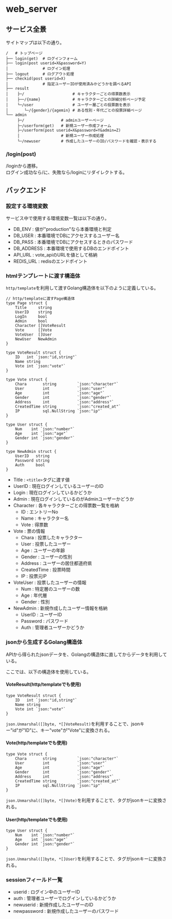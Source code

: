 # web_server

## サービス全景
サイトマップは以下の通り。

```
/   # トップページ
├── login(get)  # ログインフォーム
├── login(post userid=X&password=Y)
│               # ログイン処理
├── logout      # ログアウト処理
├── checkid(post userid=X)
│               # 指定ユーザーIDが使用済みかどうかを調べるAPI
├── result
│    ├─/       				 # キャラクターごとの得票数表示
│    ├──/{name} 			 # キャラクターごとの詳細分析ページ予定
│    └─/user				 # ユーザー層ごとの投票数を表示
│       └─/{gender}/{agemin} # ある性別・年代ごとの投票詳細ページ
└── admin
     ├─/                # adminユーザーページ
     ├─/userform(get)   # 新規ユーザー作成フォーム
     ├─/userform(post userid=X&password=Y&admin=Z)
     │                  # 新規ユーザー作成処理
     └─/newuser         # 作成したユーザーのID/パスワードを確認・表示する
```

### /login(post)
/loginから遷移。<br>
ログイン成功なら/に、失敗なら/loginにリダイレクトする。

## バックエンド
### 設定する環境変数
サービス中で使用する環境変数一覧は以下の通り。

- DB_ENV : 値が"production"なら本番環境と判定
- DB_USER : 本番環境でDBにアクセスするユーザー名
- DB_PASS : 本番環境でDBにアクセスするときのパスワード
- DB_ADDRESS : 本番環境で使用するDBのエンドポイント
- API_URL : vote_apiのURLを値として格納
- REDIS_URL : redisのエンドポイント

### htmlテンプレートに渡す構造体
`http/template`を利用して渡すGolang構造体を以下のように定義している。
```golang
// http/templateに渡すPage構造体
type Page struct {
	Title     string
	UserID    string
	LogIn     bool
	Admin     bool
	Character []VoteResult
	Vote      []Vote
	VoteUser  []User
	NewUser   NewAdmin
}

type VoteResult struct {
	ID   int `json:"id,string"`
	Name string
	Vote int `json:"vote"`
}

type Vote struct {
	Chara       string         `json:"character"`
	User        int            `json:"user"`
	Age         int            `json:"age"`
	Gender      int            `json:"gender"`
	Address     int            `json:"address"`
	CreatedTime string         `json:"created_at"`
	IP          sql.NullString `json:"ip"`
}

type User struct {
	Num    int `json:"number"`
	Age    int `json:"age"`
	Gender int `json:"gender"`
}

type NewAdmin struct {
	UserID   string
	Password string
	Auth     bool
}
```
- Title : `<title>`タグに渡す値
- UserID : 現在ログインしているユーザーのID
- Login : 現在ログインしているかどうか
- Admin : 現在ログインしているのがAdminユーザーかどうか
- Character : 各キャラクターごとの得票数一覧を格納
  - ID : エントリーNo
  - Name : キャラクター名
  - Vote : 得票数
- Vote : 票の情報
  - Chara : 投票したキャラクター
  - User : 投票したユーザー
  - Age : ユーザーの年齢
  - Gender : ユーザーの性別
  - Address : ユーザーの居住都道府県
  - CreatedTime : 投票時間
  - IP : 投票元IP
- VoteUser : 投票したユーザーの情報
  - Num : 特定層のユーザーの数
  - Age : 年代層
  - Gender : 性別
- NewAdmin : 新規作成したユーザー情報を格納
  - UserID : ユーザーID
  - Password : パスワード
  - Auth : 管理者ユーザーかどうか

### jsonから生成するGolang構造体
APIから得られたjsonデータを、Golangの構造体に直してからデータを利用している。

ここでは、以下の構造体を使用している。

#### VoteResult(http/templateでも使用)
```golang
type VoteResult struct {
	ID   int `json:"id,string"`
	Name string
	Vote int `json:"vote"`
}
```
`json.Unmarshal([]byte, *[]VoteResult)`を利用することで、jsonキー"id"が"ID"に、キー"vote"が"Vote"に変換される。

#### Vote(http/templateでも使用)
```golang
type Vote struct {
	Chara       string         `json:"character"`
	User        int            `json:"user"`
	Age         int            `json:"age"`
	Gender      int            `json:"gender"`
	Address     int            `json:"address"`
	CreatedTime string         `json:"created_at"`
	IP          sql.NullString `json:"ip"`
}
```
`json.Unmarshal([]byte, *[]Vote)`を利用することで、タグがjsonキーに変換される。

#### User(http/templateでも使用)
```golang
type User struct {
	Num    int `json:"number"`
	Age    int `json:"age"`
	Gender int `json:"gender"`
}
```
`json.Unmarshal([]byte, *[]User)`を利用することで、タグがjsonキーに変換される。

### sessionフィールド一覧
- userid : ログイン中のユーザーID
- auth : 管理者ユーザーでログインしているかどうか
- newuserid : 新規作成したユーザーのID
- newpassword : 新規作成したユーザーのパスワード
